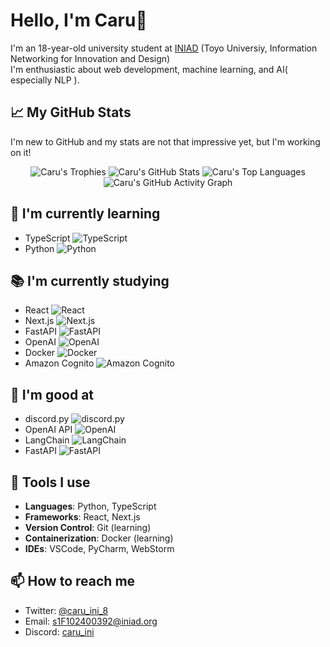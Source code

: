 # Hello, I'm Caru👋

I'm an 18-year-old university student at [INIAD](https://iniad.org/) (Toyo Universiy, Information Networking for Innovation and Design)\
I'm enthusiastic about web development, machine learning, and AI( especially NLP ).

## 📈 My GitHub Stats

I'm new to GitHub and my stats are not that impressive yet, but I'm working on it!

<p align="center">
    <img src="https://github-profile-trophy.vercel.app/?username=caru-ini&theme=algolia" alt="Caru's Trophies">
    <img src="https://github-readme-stats.vercel.app/api?username=caru-ini&show_icons=true&theme=algolia" alt="Caru's GitHub Stats">
    <img src="https://github-readme-stats.vercel.app/api/top-langs/?username=caru-ini&layout=compact&theme=algolia" alt="Caru's Top Languages">
    <img src="https://github-readme-activity-graph.vercel.app/graph?username=caru-ini&theme=tokyo-night" alt="Caru's GitHub Activity Graph">
</p>

## 🌱 I'm currently learning

- TypeScript ![TypeScript](https://img.shields.io/badge/-TypeScript-3178C6?style=flat-square&logo=typescript&logoColor=white)
- Python ![Python](https://img.shields.io/badge/-Python-3776AB?style=flat-square&logo=python&logoColor=white)

## 📚 I'm currently studying

- React ![React](https://img.shields.io/badge/-React-61DAFB?style=flat-square&logo=react&logoColor=white)
- Next.js ![Next.js](https://img.shields.io/badge/-Next.js-000000?style=flat-square&logo=next.js&logoColor=white)
- FastAPI ![FastAPI](https://img.shields.io/badge/-FastAPI-009688?style=flat-square&logo=fastapi&logoColor=white)
- OpenAI ![OpenAI](https://img.shields.io/badge/-OpenAI-000000?style=flat-square&logo=openai&logoColor=white)
- Docker ![Docker](https://img.shields.io/badge/-Docker-2496ED?style=flat-square&logo=docker&logoColor=white)
- Amazon Cognito ![Amazon Cognito](https://img.shields.io/badge/-Cognito-d91f2a?style=flat-square&logo=amazoncognito&logoColor=white)

## 💪 I'm good at

- discord.py ![discord.py](https://img.shields.io/badge/-discord.py-7289DA?style=flat-square&logo=discord&logoColor=white)
- OpenAI API ![OpenAI](https://img.shields.io/badge/-OpenAI_API-000000?style=flat-square&logo=openai&logoColor=white)
- LangChain ![LangChain](https://img.shields.io/badge/-LangChain-pink?style=flat-square)
- FastAPI ![FastAPI](https://img.shields.io/badge/-FastAPI-009688?style=flat-square&logo=fastapi&logoColor=white)

## 🔧 Tools I use

- **Languages**: Python, TypeScript
- **Frameworks**: React, Next.js
- **Version Control**: Git (learning)
- **Containerization**: Docker (learning)
- **IDEs**: VSCode, PyCharm, WebStorm

## 📫 How to reach me

- Twitter: [@caru_ini_8](https://twitter.com/caru_ini_8)
- Email: <s1F102400392@iniad.org>
- Discord: [caru_ini](https://discord.com/users/1226826654794649690)
